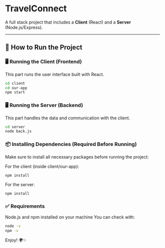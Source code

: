 # TravelConnect

A full stack project that includes a **Client** (React) and a **Server** (Node.js/Express).

---

## 🚀 How to Run the Project

### 🖥️ Running the Client (Frontend)

This part runs the user interface built with React.

```bash
cd client
cd our-app
npm start
```
### 🖥️ Running the Server (Backend)
This part handles the data and communication with the client.

```bash
cd server
node back.js
```
### 📦 Installing Dependencies (Required Before Running)
Make sure to install all necessary packages before running the project:

For the client (inside client/our-app):

```bash
npm install
```
For the server:

```bash
npm install
```

### ✅ Requirements
Node.js and npm installed on your machine
You can check with:

```bash
node -v
npm -v
```
Enjoy! 🌍✨
